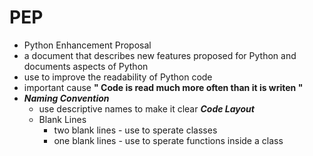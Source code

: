 # PEP
- Python Enhancement Proposal
-  a document that describes new features proposed for Python and documents aspects of Python
-  use to improve the readability of Python code
- important cause **" Code is read much more often than it is writen "**
- ***Naming Convention***
    - use descriptive names to make it clear
***Code Layout***
    - Blank Lines
      - two blank lines - use to sperate classes
      - one blank lines - use to sperate functions inside a class
